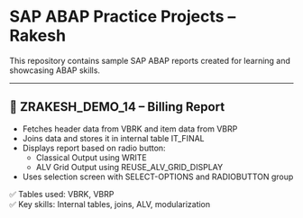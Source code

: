 # SAP ABAP Practice Projects – Rakesh

This repository contains sample SAP ABAP reports created for learning and showcasing ABAP skills.

---

## 📘 ZRAKESH_DEMO_14 – Billing Report

- Fetches header data from VBRK and item data from VBRP
- Joins data and stores it in internal table IT_FINAL
- Displays report based on radio button:
  - Classical Output using WRITE
  - ALV Grid Output using REUSE_ALV_GRID_DISPLAY
- Uses selection screen with SELECT-OPTIONS and RADIOBUTTON group

✅ Tables used: VBRK, VBRP  
✅ Key skills: Internal tables, joins, ALV, modularization
